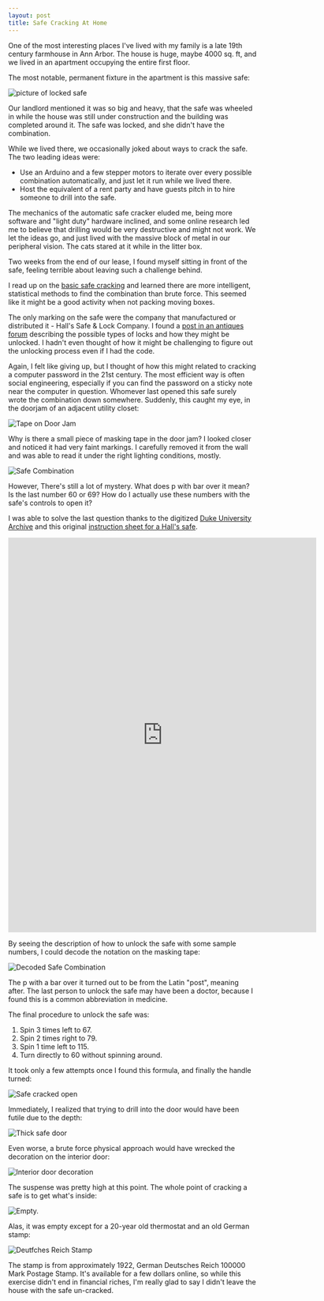 ```yaml
---
layout: post
title: Safe Cracking At Home
---
```


One of the most interesting places I've lived with my family is a late 19th
century farmhouse in Ann Arbor. The house is huge, maybe 4000 sq. ft, and we
lived in an apartment occupying the entire first floor.

The most notable, permanent fixture in the apartment is this massive safe:

![picture of locked safe]()

Our landlord mentioned it was so big and heavy, that the safe was wheeled in
while the house was still under construction and the building was completed
around it. The safe was locked, and she didn't have the combination.

While we lived there, we occasionally joked about ways to crack the safe. The
two leading ideas were:

* Use an Arduino and a few stepper motors to iterate over every possible
  combination automatically, and just let it run while we lived there.
* Host the equivalent of a rent party and have guests pitch in to hire someone
  to drill into the safe.

The mechanics of the automatic safe cracker eluded me, being more software
and "light duty" hardware inclined, and some online research led me to believe
that drilling would be very destructive and might not work. We let the ideas go,
and just lived with the massive block of metal in our peripheral vision. The
cats stared at it while in the litter box.

Two weeks from the end of our lease, I found myself sitting in front of the
safe, feeling terrible about leaving such a challenge behind.

I read up on the [basic safe
cracking](http://home.howstuffworks.com/home-improvement/household-safety/security/safecracking3.htm)
and learned there are more intelligent, statistical methods to find the
combination than brute force. This seemed like it might be a good activity when
not packing moving boxes.

The only marking on the safe were the company that manufactured or distributed
it - Hall's Safe & Lock Company. I found a [post in an antiques
forum](http://en.allexperts.com/q/Antique-Safes-3774/2012/4/hall-safe-lock-company-3.htm) describing
the possible types of locks and how they might be unlocked. I hadn't even
thought of how it might be challenging to figure out the unlocking process even
if I had the code.

Again, I felt like giving up, but I thought of how this might related to
cracking a computer password in the 21st century. The most efficient way is
often social engineering, especially if you can find the password on a sticky
note near the computer in question. Whomever last opened this safe surely wrote
the combination down somewhere. Suddenly, this caught my eye, in the doorjam of
an adjacent utility closet:

![Tape on Door Jam](/images/safe-cracking/safe-tape-on-door.jpg)

Why is there a small piece of masking tape in the door jam? I looked closer and
noticed it had very faint markings. I carefully removed it from the wall and was
able to read it under the right lighting conditions, mostly.

![Safe Combination](/images/safe-cracking/safe-combination.jpg)

However, There's still a lot of mystery. What does p with bar over it mean? Is
the last number 60 or 69? How do I actually use these numbers with the safe's
controls to open it?

I was able to solve the last question thanks to the digitized [Duke University
Archive](https://library.duke.edu/rubenstein/uarchives) and this original
[instruction sheet for a Hall's
safe](http://library.duke.edu/digitalcollections/broadsides_bdsny81557/).

<iframe src="http://library.duke.edu/digitalcollections/embed/broadsides_bdsny81557/" width="625" height="800" frameborder="0" webkitallowfullscreen="true" mozallowfullscreen="true" allowfullscreen></iframe>

By seeing the description of how to unlock the safe with some sample numbers, I
could decode the notation on the masking tape:

![Decoded Safe Combination](/images/safe-cracking/safe-combination-notes.jpg)

The p with a bar over it turned out to be from the Latin "post", meaning after.
The last person to unlock the safe may have been a doctor, because I found this
is a common abbreviation in medicine.

The final procedure to unlock the safe was:

1. Spin 3 times left to 67.
1. Spin 2 times right to 79.
1. Spin 1 time left to 115.
1. Turn directly to 60 without spinning around.

It took only a few attempts once I found this formula, and finally the handle
turned:

![Safe cracked open]()

Immediately, I realized that trying to drill into the door would have been
futile due to the depth:

![Thick safe door]()

Even worse, a brute force physical approach would have wrecked the decoration on
the interior door:

![Interior door decoration]()

The suspense was pretty high at this point. The whole point of cracking a safe
is to get what's inside:

![Empty.]()

Alas, it was empty except for a 20-year old thermostat and an old German stamp:

![Deutfches Reich Stamp](/images/safe-cracking/stamp-from-safe.jpg)

The stamp is from approximately 1922, German Deutsches Reich 100000 Mark Postage
Stamp. It's available for a few dollars online, so while this exercise didn't
end in financial riches, I'm really glad to say I didn't leave the house with
the safe un-cracked.
